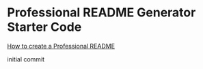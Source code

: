 # Professional README Generator Starter Code

[How to create a Professional README](https://coding-boot-camp.github.io/full-stack/github/professional-readme-guide)

initial commit

